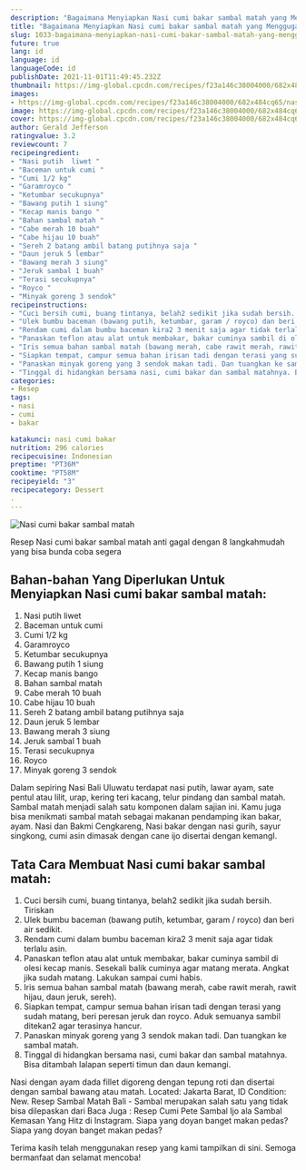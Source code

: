 ```yaml
---
description: "Bagaimana Menyiapkan Nasi cumi bakar sambal matah yang Menggugah Selera"
title: "Bagaimana Menyiapkan Nasi cumi bakar sambal matah yang Menggugah Selera"
slug: 1033-bagaimana-menyiapkan-nasi-cumi-bakar-sambal-matah-yang-menggugah-selera
future: true
lang: id
language: id
languageCode: id
publishDate: 2021-11-01T11:49:45.232Z 
thumbnail: https://img-global.cpcdn.com/recipes/f23a146c38004000/682x484cq65/nasi-cumi-bakar-sambal-matah-foto-resep-utama.png
images:
- https://img-global.cpcdn.com/recipes/f23a146c38004000/682x484cq65/nasi-cumi-bakar-sambal-matah-foto-resep-utama.png
image: https://img-global.cpcdn.com/recipes/f23a146c38004000/682x484cq65/nasi-cumi-bakar-sambal-matah-foto-resep-utama.png
cover: https://img-global.cpcdn.com/recipes/f23a146c38004000/682x484cq65/nasi-cumi-bakar-sambal-matah-foto-resep-utama.png
author: Gerald Jefferson
ratingvalue: 3.2
reviewcount: 7
recipeingredient:
- "Nasi putih  liwet "
- "Baceman untuk cumi "
- "Cumi 1/2 kg"
- "Garamroyco "
- "Ketumbar secukupnya"
- "Bawang putih 1 siung"
- "Kecap manis bango "
- "Bahan sambal matah "
- "Cabe merah 10 buah"
- "Cabe hijau 10 buah"
- "Sereh 2 batang ambil batang putihnya saja "
- "Daun jeruk 5 lembar"
- "Bawang merah 3 siung"
- "Jeruk sambal 1 buah"
- "Terasi secukupnya"
- "Royco "
- "Minyak goreng 3 sendok"
recipeinstructions:
- "Cuci bersih cumi, buang tintanya, belah2 sedikit jika sudah bersih. Tiriskan"
- "Ulek bumbu baceman (bawang putih, ketumbar, garam / royco) dan beri air sedikit."
- "Rendam cumi dalam bumbu baceman kira2 3 menit saja agar tidak terlalu asin."
- "Panaskan teflon atau alat untuk membakar, bakar cuminya sambil di olesi kecap manis. Sesekali balik cuminya agar matang merata. Angkat jika sudah matang. Lakukan sampai cumi habis."
- "Iris semua bahan sambal matah (bawang merah, cabe rawit merah, rawit hijau, daun jeruk, sereh)."
- "Siapkan tempat, campur semua bahan irisan tadi dengan terasi yang sudah matang, beri peresan jeruk dan royco. Aduk semuanya sambil ditekan2 agar terasinya hancur."
- "Panaskan minyak goreng yang 3 sendok makan tadi. Dan tuangkan ke sambal matah."
- "Tinggal di hidangkan bersama nasi, cumi bakar dan sambal matahnya. Bisa ditambah lalapan seperti timun dan daun kemangi."
categories:
- Resep
tags:
- nasi
- cumi
- bakar

katakunci: nasi cumi bakar 
nutrition: 296 calories
recipecuisine: Indonesian
preptime: "PT36M"
cooktime: "PT58M"
recipeyield: "3"
recipecategory: Dessert
. 
---
```



![Nasi cumi bakar sambal matah](https://img-global.cpcdn.com/recipes/f23a146c38004000/682x484cq65/nasi-cumi-bakar-sambal-matah-foto-resep-utama.png)

Resep Nasi cumi bakar sambal matah  anti gagal dengan 8 langkahmudah yang bisa bunda coba segera

<!--inarticleads1-->

## Bahan-bahan Yang Diperlukan Untuk Menyiapkan Nasi cumi bakar sambal matah:

1. Nasi putih  liwet 
1. Baceman untuk cumi 
1. Cumi 1/2 kg
1. Garamroyco 
1. Ketumbar secukupnya
1. Bawang putih 1 siung
1. Kecap manis bango 
1. Bahan sambal matah 
1. Cabe merah 10 buah
1. Cabe hijau 10 buah
1. Sereh 2 batang ambil batang putihnya saja 
1. Daun jeruk 5 lembar
1. Bawang merah 3 siung
1. Jeruk sambal 1 buah
1. Terasi secukupnya
1. Royco 
1. Minyak goreng 3 sendok

Dalam sepiring Nasi Bali Uluwatu terdapat nasi putih, lawar ayam, sate pentul atau lilit, urap, kering teri kacang, telur pindang dan sambal matah. Sambal matah menjadi salah satu komponen dalam sajian ini. Kamu juga bisa menikmati sambal matah sebagai makanan pendamping ikan bakar, ayam. Nasi dan Bakmi Cengkareng, Nasi bakar dengan nasi gurih, sayur singkong, cumi asin dimasak dengan cane ijo disertai dengan kemangI. 

<!--inarticleads2-->

## Tata Cara Membuat Nasi cumi bakar sambal matah:

1. Cuci bersih cumi, buang tintanya, belah2 sedikit jika sudah bersih. Tiriskan
1. Ulek bumbu baceman (bawang putih, ketumbar, garam / royco) dan beri air sedikit.
1. Rendam cumi dalam bumbu baceman kira2 3 menit saja agar tidak terlalu asin.
1. Panaskan teflon atau alat untuk membakar, bakar cuminya sambil di olesi kecap manis. Sesekali balik cuminya agar matang merata. Angkat jika sudah matang. Lakukan sampai cumi habis.
1. Iris semua bahan sambal matah (bawang merah, cabe rawit merah, rawit hijau, daun jeruk, sereh).
1. Siapkan tempat, campur semua bahan irisan tadi dengan terasi yang sudah matang, beri peresan jeruk dan royco. Aduk semuanya sambil ditekan2 agar terasinya hancur.
1. Panaskan minyak goreng yang 3 sendok makan tadi. Dan tuangkan ke sambal matah.
1. Tinggal di hidangkan bersama nasi, cumi bakar dan sambal matahnya. Bisa ditambah lalapan seperti timun dan daun kemangi.


Nasi dengan ayam dada fillet digoreng dengan tepung roti dan disertai dengan sambal bawang atau matah. Located: Jakarta Barat, ID Condition: New. Resep Sambal Matah Bali - Sambal merupakan salah satu yang tidak bisa dilepaskan dari Baca Juga : Resep Cumi Pete Sambal Ijo ala Sambal Kemasan Yang Hitz di Instagram. Siapa yang doyan banget makan pedas? Siapa yang doyan banget makan pedas? 

Terima kasih telah menggunakan resep yang kami tampilkan di sini. Semoga bermanfaat dan selamat mencoba!
